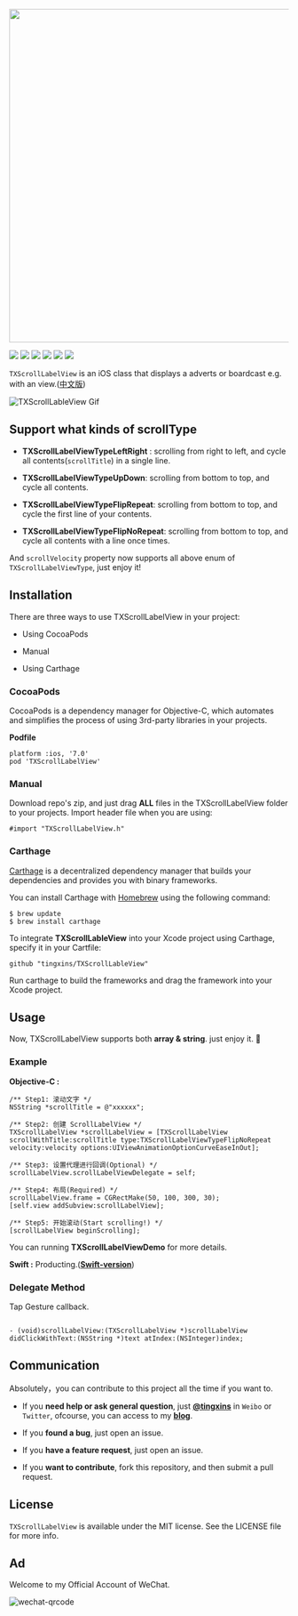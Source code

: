<p align="center">

<img src="http://image.tingxins.cn/TXScrollLabelView/master/scroll-label-view.png" width=600/>

</p>

<p align="center">

<a href="https://travis-ci.org/tingxins/TXScrollLabelView"><img src="https://img.shields.io/travis/tingxins/TXScrollLabelView.svg"></a>
<a href="https://github.com/Carthage/Carthage"><img src="https://img.shields.io/badge/Carthage-compatible-4BC51D.svg?style=flat"></a>
<a href="http://cocoadocs.org/docsets/TXScrollLabelView"><img src="https://img.shields.io/cocoapods/v/TXScrollLabelView.svg?style=flat"></a>
<a href="https://github.com/tingxins/TXScrollLabelView"><img src="https://img.shields.io/cocoapods/p/TXScrollLabelView.svg?style=flat"></a>
<a href="https://github.com/tingxins/TXScrollLabelView"><img src="https://img.shields.io/badge/support-iOS%207%2B-brightgreen.svg"></a>
<a href="https://www.apache.org/licenses/LICENSE-2.0.html"><img src="http://img.shields.io/cocoapods/l/TXScrollLabelView.svg?style=flat"></a>


</p>

`TXScrollLabelView` is an iOS class that displays a adverts or boardcast e.g. with an view.([中文版](http://www.jianshu.com/p/8f1f1b1ee814))

![TXScrollLableView Gif](http://image.tingxins.cn/TXScrollLabelView/master/scroll-label-view.gif)

## Support what kinds of scrollType

- **TXScrollLabelViewTypeLeftRight** : scrolling from right to left, and cycle all contents(`scrollTitle`) in a single line.


- **TXScrollLabelViewTypeUpDown**: scrolling from bottom to top, and cycle all contents.


- **TXScrollLabelViewTypeFlipRepeat**: scrolling from bottom to top, and cycle the first line of your contents.


- **TXScrollLabelViewTypeFlipNoRepeat**: scrolling from bottom to top, and cycle all contents with a line once times.

And `scrollVelocity` property now supports all above enum of `TXScrollLabelViewType`, just enjoy it!

## Installation

There are three ways to use TXScrollLabelView in your project:

* Using CocoaPods

* Manual

* Using Carthage

### CocoaPods
    
CocoaPods is a dependency manager for Objective-C, which automates and simplifies the process of using 3rd-party libraries in your projects. 

**Podfile**

    platform :ios, '7.0'
    pod 'TXScrollLabelView'

### Manual

Download repo's zip, and just drag **ALL** files in the TXScrollLabelView folder to your projects. Import header file when you are using:

    #import "TXScrollLabelView.h"
   
### Carthage

[Carthage](https://github.com/Carthage/Carthage) is a decentralized dependency manager that builds your dependencies and provides you with binary frameworks.

You can install Carthage with [Homebrew](http://brew.sh/) using the following command:

    $ brew update
    $ brew install carthage
        
To integrate **TXScrollLableView** into your Xcode project using Carthage, specify it in your Cartfile:

    github "tingxins/TXScrollLableView"

Run carthage to build the frameworks and drag the framework into your Xcode project.
        
## Usage 

Now, TXScrollLabelView supports both **array & string**. just enjoy it. 👀

### Example

**Objective-C :**

    /** Step1: 滚动文字 */
    NSString *scrollTitle = @"xxxxxx";
    
    /** Step2: 创建 ScrollLabelView */
    TXScrollLabelView *scrollLabelView = [TXScrollLabelView scrollWithTitle:scrollTitle type:TXScrollLabelViewTypeFlipNoRepeat velocity:velocity options:UIViewAnimationOptionCurveEaseInOut];
    
    /** Step3: 设置代理进行回调(Optional) */
    scrollLabelView.scrollLabelViewDelegate = self;
    
    /** Step4: 布局(Required) */
    scrollLabelView.frame = CGRectMake(50, 100, 300, 30);
    [self.view addSubview:scrollLabelView];
    
    /** Step5: 开始滚动(Start scrolling!) */
    [scrollLabelView beginScrolling];
        
        
You can running **TXScrollLabelViewDemo** for more details.

**Swift :** Producting.([**Swift-version**](https://github.com/tingxins/ScrollLabelView))

### Delegate Method

Tap Gesture callback.

```

- (void)scrollLabelView:(TXScrollLabelView *)scrollLabelView didClickWithText:(NSString *)text atIndex:(NSInteger)index;

```

## Communication

Absolutely，you can contribute to this project all the time if you want to.

- If you **need help or ask general question**, just [**@tingxins**](http://weibo.com/tingxins) in `Weibo` or `Twitter`, ofcourse, you can access to my [**blog**](https://tingxins.com).

- If you **found a bug**, just open an issue.

- If you **have a feature request**, just open an issue.

- If you **want to contribute**, fork this repository, and then submit a pull request.

## License

`TXScrollLabelView` is available under the MIT license. See the LICENSE file for more info.

## Ad

Welcome to my Official Account of WeChat.

![wechat-qrcode](http://image.tingxins.cn/adv/wechat-qrcode.jpg)


